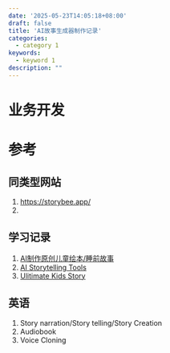```yaml
---
date: '2025-05-23T14:05:18+08:00'
draft: false
title: 'AI故事生成器制作记录'
categories:
  - category 1
keywords:
  - keyword 1
description: ""
---
```



# 业务开发

# 参考

## 同类型网站

1. https://storybee.app/
2. 

## 学习记录

1. [AI制作原创儿童绘本/睡前故事](https://www.youtube.com/watch?v=iINPyWTqlSs)
2. [AI Storytelling Tools](https://www.youtube.com/watch?v=h6e07COalzU)
3. [Ulitimate Kids Story](https://www.youtube.com/watch?v=0G3XwtpeMWI)

## 英语

1. Story narration/Story telling/Story Creation
2. Audiobook
3. Voice Cloning
